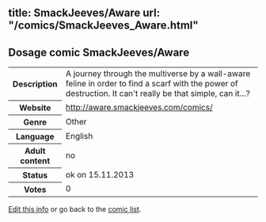title: SmackJeeves/Aware
url: "/comics/SmackJeeves_Aware.html"
---
Dosage comic SmackJeeves/Aware
-----------------------------------------

<p id="msg"></p>
<script type="text/javascript">
if (window.location.search === '?edit_info_mail=sent_ok') {
  var elem = document.getElementById("msg");
  elem.innerHTML = 'Edited information sucessfully sent for review, which is usually done daily. Thanks!';
  elem.className = 'ok';
}
</script>
<table class="comicinfo">
<tr>
<th>Description</th><td>A journey through the multiverse by a wall-aware feline in order to find a scarf with the power of destruction. It can't really be that simple, can it...?</td>
</tr>
<tr>
<th>Website</th><td><a href="http://aware.smackjeeves.com/comics/">http://aware.smackjeeves.com/comics/</a></td>
</tr>
<tr>
<th>Genre</th><td>Other</td>
</tr>
<tr>
<th>Language</th><td>English</td>
</tr>
<tr>
<th>Adult content</th><td>no</td>
</tr>
<tr>
<th>Status</th><td>ok on 15.11.2013</td>
</tr>
<tr>
<th>Votes</th><td>0</td>
</tr>
</table>

[Edit this info](SmackJeeves_Aware_edit.html) or go back to the [comic list](../comic-index.html).
